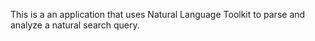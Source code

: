 This is a an application that uses Natural Language Toolkit to parse and
analyze a natural search query. 